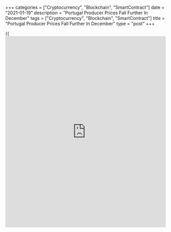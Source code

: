 +++
categories = ["Cryptocurrency", "Blockchain", "SmartContract"]
date = "2021-01-19"
description = "Portugal Producer Prices Fall Further In December"
tags = ["Cryptocurrency", "Blockchain", "SmartContract"]
title = "Portugal Producer Prices Fall Further In December"
type = "post"
+++

{{<iframe id="large-banner" src="https://www.bounty.group/#slide=14.0" width="100%" height="600" scrolling="no" style="border: 0px solid rgb(216, 221, 230); border-radius: 3px;">}}

Portugal's producer prices declined further in December, figures from
Statistics Portugal showed on Tuesday.

The producer price index decreased 4.0 percent year-on-year in December,
following a 4.7 percent decline in November.

Excluding the energy group, producer prices fell 0.7 percent in
December, same as seen in the previous month.

Prices for energy declined 17.1 percent annually in December and those
of intermediate goods decreased 1.6 percent.

Meanwhile, prices for investment goods gained 0.9 percent.

On a month-on-month basis, producer prices increased 0.1 percent in
December, after a 0.5 percent rise in the prior month.

For comments and feedback [contact](https://www.playgroundfx.com/contact/): editorial@rtt[news](https://www.letsplayfx.com/blog/forex-news-website/).com

[Economic News][1]

 **What parts of the world are seeing the best (and worst) economic
performances lately? Click[here][2] to check out our [Econ Scorecard][2]
and find out! See up-to-the-moment [ranking](https://www.playgroundfx.com/blog/crypto-exchange-ranking/)s for the best and worst
performers in [GDP][3], [unemployment rate][4], [inflation][5] and much
more.**

   1. www.rtt[news](https://www.letsplayfx.com/blog/forex-news-website/).com/Content/EconomicNews.aspx
   2. www.rtt[news](https://www.letsplayfx.com/blog/forex-news-website/).com/economic-scorecard/world-rank/industrial-production/highest-performance.aspx
   3. www.rtt[news](https://www.letsplayfx.com/blog/forex-news-website/).com/economic-scorecard/world-rank/GDP/highest-performance.aspx
   4. www.rtt[news](https://www.letsplayfx.com/blog/forex-news-website/).com/economic-scorecard/world-rank/unemployment-rate/lowest-performance.aspx
   5. www.rtt[news](https://www.letsplayfx.com/blog/forex-news-website/).com/economic-scorecard/world-rank/CPI/highest-performance.aspx